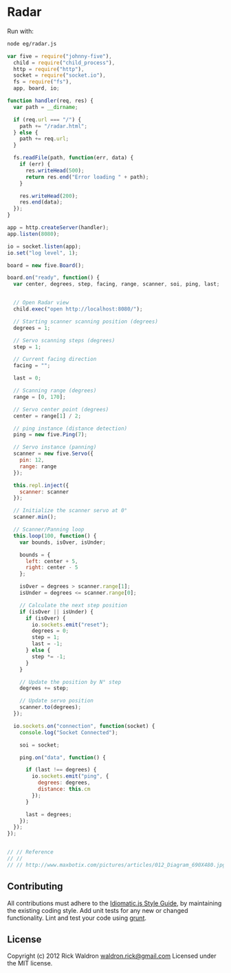 # Radar

Run with:
```bash
node eg/radar.js
```


```javascript
var five = require("johnny-five"),
  child = require("child_process"),
  http = require("http"),
  socket = require("socket.io"),
  fs = require("fs"),
  app, board, io;

function handler(req, res) {
  var path = __dirname;

  if (req.url === "/") {
    path += "/radar.html";
  } else {
    path += req.url;
  }

  fs.readFile(path, function(err, data) {
    if (err) {
      res.writeHead(500);
      return res.end("Error loading " + path);
    }

    res.writeHead(200);
    res.end(data);
  });
}

app = http.createServer(handler);
app.listen(8080);

io = socket.listen(app);
io.set("log level", 1);

board = new five.Board();

board.on("ready", function() {
  var center, degrees, step, facing, range, scanner, soi, ping, last;


  // Open Radar view
  child.exec("open http://localhost:8080/");

  // Starting scanner scanning position (degrees)
  degrees = 1;

  // Servo scanning steps (degrees)
  step = 1;

  // Current facing direction
  facing = "";

  last = 0;

  // Scanning range (degrees)
  range = [0, 170];

  // Servo center point (degrees)
  center = range[1] / 2;

  // ping instance (distance detection)
  ping = new five.Ping(7);

  // Servo instance (panning)
  scanner = new five.Servo({
    pin: 12,
    range: range
  });

  this.repl.inject({
    scanner: scanner
  });

  // Initialize the scanner servo at 0°
  scanner.min();

  // Scanner/Panning loop
  this.loop(100, function() {
    var bounds, isOver, isUnder;

    bounds = {
      left: center + 5,
      right: center - 5
    };

    isOver = degrees > scanner.range[1];
    isUnder = degrees <= scanner.range[0];

    // Calculate the next step position
    if (isOver || isUnder) {
      if (isOver) {
        io.sockets.emit("reset");
        degrees = 0;
        step = 1;
        last = -1;
      } else {
        step *= -1;
      }
    }

    // Update the position by N° step
    degrees += step;

    // Update servo position
    scanner.to(degrees);
  });

  io.sockets.on("connection", function(socket) {
    console.log("Socket Connected");

    soi = socket;

    ping.on("data", function() {

      if (last !== degrees) {
        io.sockets.emit("ping", {
          degrees: degrees,
          distance: this.cm
        });
      }

      last = degrees;
    });
  });
});


// // Reference
// //
// // http://www.maxbotix.com/pictures/articles/012_Diagram_690X480.jpg

```













## Contributing
All contributions must adhere to the [Idiomatic.js Style Guide](https://github.com/rwldrn/idiomatic.js),
by maintaining the existing coding style. Add unit tests for any new or changed functionality. Lint and test your code using [grunt](https://github.com/cowboy/grunt).

## License
Copyright (c) 2012 Rick Waldron <waldron.rick@gmail.com>
Licensed under the MIT license.
